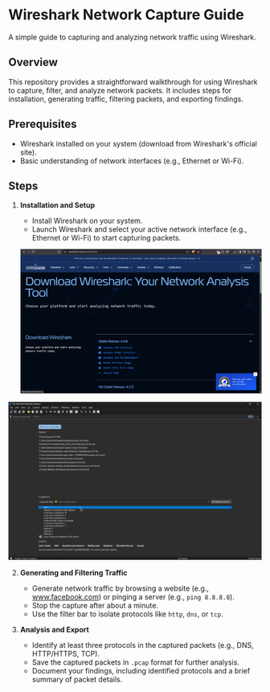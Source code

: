 # Wireshark Network Capture Guide

A simple guide to capturing and analyzing network traffic using Wireshark.

## Overview

This repository provides a straightforward walkthrough for using Wireshark to capture, filter, and analyze network packets. It includes steps for installation, generating traffic, filtering packets, and exporting findings.

## Prerequisites

- Wireshark installed on your system (download from Wireshark's official site).
- Basic understanding of network interfaces (e.g., Ethernet or Wi-Fi).


## Steps

1. **Installation and Setup**

   - Install Wireshark on your system.
   - Launch Wireshark and select your active network interface (e.g., Ethernet or Wi-Fi) to start capturing packets.

   ![Examples:](screenshot/6.png)
  
  ![Examples:](screenshot/7.png)

2. **Generating and Filtering Traffic**

   - Generate network traffic by browsing a website (e.g., www.facebook.com) or pinging a server (e.g., `ping 8.8.8.8`).
   - Stop the capture after about a minute.
   - Use the filter bar to isolate protocols like `http`, `dns`, or `tcp`.

3. **Analysis and Export**

   - Identify at least three protocols in the captured packets (e.g., DNS, HTTP/HTTPS, TCP).
   - Save the captured packets in `.pcap` format for further analysis.
   - Document your findings, including identified protocols and a brief summary of packet details.
